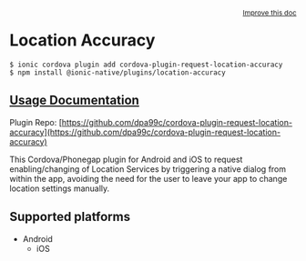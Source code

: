 <a style="float:right;font-size:12px;" href="http://github.com/danielsogl/awesome-cordova-plugins/edit/master/src/@awesome-cordova-plugins/plugins/location-accuracy/index.ts#L1">
  Improve this doc
</a>

# Location Accuracy

```
$ ionic cordova plugin add cordova-plugin-request-location-accuracy
$ npm install @ionic-native/plugins/location-accuracy
```

## [Usage Documentation](https://ionicframework.com/docs/native/location-accuracy/)

Plugin Repo: [https://github.com/dpa99c/cordova-plugin-request-location-accuracy](https://github.com/dpa99c/cordova-plugin-request-location-accuracy)

This Cordova/Phonegap plugin for Android and iOS to request enabling/changing of Location Services by triggering a native dialog from within the app, avoiding the need for the user to leave your app to change location settings manually.

## Supported platforms

- Android
  - iOS
  


